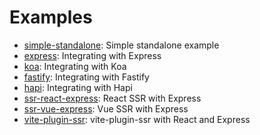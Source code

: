 # Examples

- [simple-standalone](simple-standalone): Simple standalone example
- [express](express): Integrating with Express
- [koa](koa): Integrating with Koa
- [fastify](fastify): Integrating with Fastify
- [hapi](hapi): Integrating with Hapi
- [ssr-react-express](ssr-react-express): React SSR with Express
- [ssr-vue-express](ssr-vue-express): Vue SSR with Express
- [vite-plugin-ssr](vite-plugin-ssr): vite-plugin-ssr with React and Express
